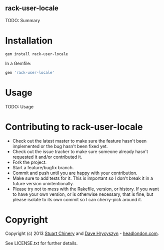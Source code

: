 rack-user-locale
----------------

TODO: Summary

Installation
============

```
gem install rack-user-locale
```

In a Gemfile:

```ruby
gem 'rack-user-locale'
```

Usage
=====

TODO: Usage

Contributing to rack-user-locale
=======================

* Check out the latest master to make sure the feature hasn't been implemented or the bug hasn't been fixed yet.
* Check out the issue tracker to make sure someone already hasn't requested it and/or contributed it.
* Fork the project.
* Start a feature/bugfix branch.
* Commit and push until you are happy with your contribution.
* Make sure to add tests for it. This is important so I don't break it in a future version unintentionally.
* Please try not to mess with the Rakefile, version, or history. If you want to have your own version, or is otherwise necessary, that is fine, but please isolate to its own commit so I can cherry-pick around it.

Copyright
=========

Copyright (c) 2013 [Stuart Chinery](http://www.headlondon.com/who-we-are#stuart-chinery) and [Dave Hrycyszyn](http://www.headlondon.com/who-we-are#david-hrycyszyn) - [headlondon.com](http://www.headlondon.com).

See LICENSE.txt for further details.